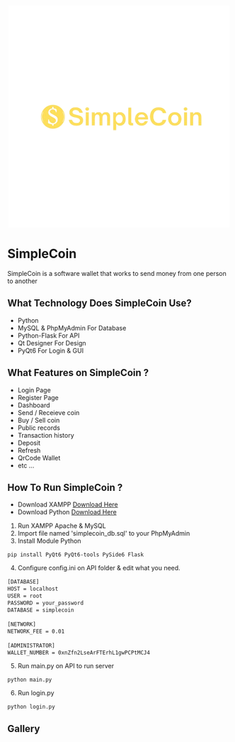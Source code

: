 <div align="center">
  <img src="https://raw.githubusercontent.com/alf4ridzi/simplecoin/main/img/simplecoin-banner.png">
</div>

# SimpleCoin
SimpleCoin is a software wallet that works to send money from one person to another

## What Technology Does SimpleCoin Use?
- Python
- MySQL & PhpMyAdmin For Database
- Python-Flask For API
- Qt Designer For Design
- PyQt6 For Login & GUI

## What Features on SimpleCoin ?
- Login Page
- Register Page
- Dashboard
- Send / Receieve coin
- Buy / Sell coin
- Public records
- Transaction history
- Deposit
- Refresh
- QrCode Wallet
- etc ...
## How To Run SimpleCoin ?
- Download XAMPP <a href='https://www.apachefriends.org/download.html'>Download Here</a><br>
- Download Python <a href='https://www.python.org'>Download Here</a><br>

1. Run XAMPP Apache & MySQL
2. Import file named 'simplecoin_db.sql' to your PhpMyAdmin
3. Install Module Python
```
pip install PyQt6 PyQt6-tools PySide6 Flask
```
4. Configure config.ini on API folder & edit what you need.
```
[DATABASE]
HOST = localhost
USER = root
PASSWORD = your_password
DATABASE = simplecoin

[NETWORK]
NETWORK_FEE = 0.01

[ADMINISTRATOR]
WALLET_NUMBER = 0xnZfn2LseArFTErhL1gwPCPtMCJ4
```
5. Run main.py on API to run server
```
python main.py
```
6. Run login.py
```
python login.py
```

## Gallery


